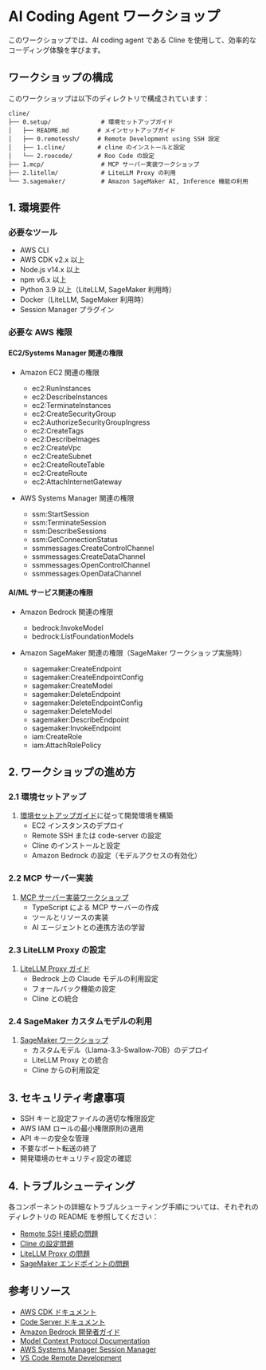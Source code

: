# AI Coding Agent ワークショップ

このワークショップでは、AI coding agent である Cline を使用して、効率的なコーディング体験を学びます。

## ワークショップの構成

このワークショップは以下のディレクトリで構成されています：

```
cline/
├── 0.setup/              # 環境セットアップガイド
│   ├── README.md        # メインセットアップガイド
│   ├── 0.remotessh/     # Remote Development using SSH 設定
│   ├── 1.cline/         # cline のインストールと設定
│   └── 2.roocode/       # Roo Code の設定
├── 1.mcp/                # MCP サーバー実装ワークショップ
├── 2.litellm/            # LiteLLM Proxy の利用
└── 3.sagemaker/          # Amazon SageMaker AI, Inference 機能の利用
```

## 1. 環境要件

### 必要なツール
- AWS CLI
- AWS CDK v2.x 以上
- Node.js v14.x 以上
- npm v6.x 以上
- Python 3.9 以上（LiteLLM, SageMaker 利用時）
- Docker（LiteLLM, SageMaker 利用時）
- Session Manager プラグイン

### 必要な AWS 権限

#### EC2/Systems Manager 関連の権限
- Amazon EC2 関連の権限
  - ec2:RunInstances
  - ec2:DescribeInstances
  - ec2:TerminateInstances
  - ec2:CreateSecurityGroup
  - ec2:AuthorizeSecurityGroupIngress
  - ec2:CreateTags
  - ec2:DescribeImages
  - ec2:CreateVpc
  - ec2:CreateSubnet
  - ec2:CreateRouteTable
  - ec2:CreateRoute
  - ec2:AttachInternetGateway

- AWS Systems Manager 関連の権限
  - ssm:StartSession
  - ssm:TerminateSession
  - ssm:DescribeSessions
  - ssm:GetConnectionStatus
  - ssmmessages:CreateControlChannel
  - ssmmessages:CreateDataChannel
  - ssmmessages:OpenControlChannel
  - ssmmessages:OpenDataChannel

#### AI/ML サービス関連の権限
- Amazon Bedrock 関連の権限
  - bedrock:InvokeModel
  - bedrock:ListFoundationModels

- Amazon SageMaker 関連の権限（SageMaker ワークショップ実施時）
  - sagemaker:CreateEndpoint
  - sagemaker:CreateEndpointConfig
  - sagemaker:CreateModel
  - sagemaker:DeleteEndpoint
  - sagemaker:DeleteEndpointConfig
  - sagemaker:DeleteModel
  - sagemaker:DescribeEndpoint
  - sagemaker:InvokeEndpoint
  - iam:CreateRole
  - iam:AttachRolePolicy

## 2. ワークショップの進め方

### 2.1 環境セットアップ
1. [環境セットアップガイド](0.setup/README.md)に従って開発環境を構築
   - EC2 インスタンスのデプロイ
   - Remote SSH または code-server の設定
   - Cline のインストールと設定
   - Amazon Bedrock の設定（モデルアクセスの有効化）

### 2.2 MCP サーバー実装
1. [MCP サーバー実装ワークショップ](1.mcp/README.md)
   - TypeScript による MCP サーバーの作成
   - ツールとリソースの実装
   - AI エージェントとの連携方法の学習

### 2.3 LiteLLM Proxy の設定
1. [LiteLLM Proxy ガイド](2.litellm/README.md)
   - Bedrock 上の Claude モデルの利用設定
   - フォールバック機能の設定
   - Cline との統合

### 2.4 SageMaker カスタムモデルの利用
1. [SageMaker ワークショップ](3.sagemaker/README.md)
   - カスタムモデル（Llama-3.3-Swallow-70B）のデプロイ
   - LiteLLM Proxy との統合
   - Cline からの利用設定

## 3. セキュリティ考慮事項

- SSH キーと設定ファイルの適切な権限設定
- AWS IAM ロールの最小権限原則の適用
- API キーの安全な管理
- 不要なポート転送の終了
- 開発環境のセキュリティ設定の確認

## 4. トラブルシューティング

各コンポーネントの詳細なトラブルシューティング手順については、それぞれのディレクトリの README を参照してください：

- [Remote SSH 接続の問題](0.setup/0.remotessh/README.md#トラブルシューティング)
- [Cline の設定問題](0.setup/1.cline/README.md)
- [LiteLLM Proxy の問題](2.litellm/README.md)
- [SageMaker エンドポイントの問題](3.sagemaker/README.md)

## 参考リソース

- [AWS CDK ドキュメント](https://docs.aws.amazon.com/ja_jp/cdk/latest/guide/home.html)
- [Code Server ドキュメント](https://coder.com/docs/code-server/latest)
- [Amazon Bedrock 開発者ガイド](https://docs.aws.amazon.com/bedrock/latest/userguide/what-is-bedrock.html)
- [Model Context Protocol Documentation](https://modelcontextprotocol.github.io/)
- [AWS Systems Manager Session Manager](https://docs.aws.amazon.com/systems-manager/latest/userguide/session-manager.html)
- [VS Code Remote Development](https://code.visualstudio.com/docs/remote/remote-overview)

